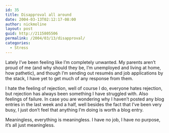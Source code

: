 ```yaml
---
id: 35
title: Disapproval all around
date: 2004-03-13T02:12:17-08:00
author: nickmoline
layout: post
guid: http://2115805506
permalink: /2004/03/13/disapproval/
categories:
  - Stress
---
```

Lately I&#8217;ve been feeling like I&#8217;m completely unwanted. My parents aren&#8217;t proud of me (and why should they be, I&#8217;m unemployed and living at home, how pathetic), and though I&#8217;m sending out resumés and job applications by the stack, I have yet to get much of any response from them.

I hate the feeling of rejection, well of course I do, everyone hates rejection, but rejection has always been something I have struggled with. Also feelings of failure. In case you are wondering why I haven&#8217;t posted any blog entries in the last week and a half, well besides the fact that I&#8217;ve been very busy, I just don&#8217;t feel that anything I&#8217;m doing is worth a blog entry.

Meaningless, everything is meaningless. I have no job, I have no purpose, it&#8217;s all just meaningless.